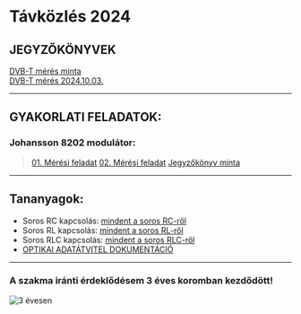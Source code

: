 # Távközlés 2024  

## JEGYZŐKÖNYVEK   
[DVB-T mérés minta](https://sandorpeteer.github.io/tavkozles/dvb-t_minta)  
[DVB-T mérés 2024.10.03.](https://sandorpeteer.github.io/tavkozles/DVB-T_meres_SP)  

---  
## GYAKORLATI FELADATOK:   

### Johansson 8202 modulátor:   
> [01. Mérési feladat](https://sandorpeteer.github.io/tavkozles/Johansson_8202_modulator/feladat)
> [02. Mérési feladat]()
> [Jegyzőkönyv minta](https://sandorpeteer.github.io/tavkozles/Johansson_8202_modulator/jegyzokonyv_minta)




---   

## Tananyagok:

- Soros RC kapcsolás: [mindent a soros RC-ről](https://sandorpeteer.github.io/tavkozles/soros_rc.pdf)   
- Soros RL kapcsolás: [mindent a soros RL-ről](https://sandorpeteer.github.io/tavkozles/soros_rl.pdf)   
- Soros RLC kapcsolás: [mindent a soros RLC-ről](https://sandorpeteer.github.io/tavkozles/soros_rlc.pdf)   
- [OPTIKAI ADATÁTVITEL DOKUMENTÁCIÓ](https://docs.google.com/document/d/1dnqqqghsqOKc_PRbdLQtqtarTR4-t_Bkibqxh3Sk_7Y/edit?usp=sharing)  

---

### A szakma iránti érdeklődésem 3 éves koromban kezdődött! 
![3 évesen](https://sandorpeteer.github.io/tavkozles/Peti3evesen.jpg)
